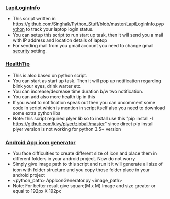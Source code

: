 ### [LapiLoginInfo](https://github.com/Singhak/Python_Stuff/blob/master/LapiLoginInfo.py)

- This script written in https://github.com/Singhak/Python_Stuff/blob/master/LapiLoginInfo.pypython to track your laptop login status. 
- You can setup this script to run start up task, then it will send you a mail with IP address and location details of laptop
- For sending mail from you gmail account you need to change gmail [security](https://myaccount.google.com/intro/security) setting.

### [HealthTip](https://github.com/Singhak/Python_Stuff/blob/master/HealthAlert.py)

- This is also based on python script.
- You can start as start up task. Then it will pop up notification regarding blink your eyes, drink warter etc.
- You can increase/decrease time duration b/w two notification.
- You can add also more health tip in this
- If you want to notification speak out then you can uncomment some code in script which is mention in script itself also you need to download some extra python libs
- Note: this script required plyer lib so to install use this "pip install -I https://github.com/kivy/plyer/zipball/master" since direct pip install plyer version is not working for python 3.5+ version

### [Android App icon generator](https://github.com/Singhak/Python_Stuff/blob/master/AppIconGenerator.py)

- You face difficulties to create different size of icon and place them in different folders in your android project. Now do not worry
- Simply give image path to this script and run it it will generate all size of icon with folder structure and you copy those folder place in your android project
- <python_path> AppIconGenerator.py <image_path>
- Note: For better result give square(M x M) Image and size greater or equal to 192px X 192px